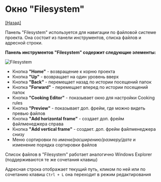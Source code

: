 # Окно "Filesystem"

[[Назад]](@UI)

Панель "Filesystem" используется для навигации по файловой системе проекта.
Она состоит из панели инструментов, списка файлов и адресной строки.

**Панель инструментов "Filesystem" содержит следующие элементы:**

![Filesystem](@Filesystem.png)

* Кнопка **"Home"** - возвращение к корню проекта
* Кнопка **"Up"** - возвращает на один уровень вверх
* Кнопка **"Back"** - перемещает назад по истории посещений папок
* Кнопка **"Forward"** - перемещает вперед по истории посещений папок
* Кнопка **"Cooking Editor"** - показывает окно для настройки Cooking rules
* Кнопка **"Preview"** - показывает доп. фрейм, где можно видеть превью файлов
* Кнопка **"Add horizontal frame"** - создает доп. фрейм файлменеджера справа
* Кнопка **"Add vertical frame"** - создает. доп. фрейм файлменеджера снизу
* Меню сортировки по *имени/расширению/размеру/дате* и изменение порядка сортировки файлов

Список файлов в "Filesystem" работает аналогично Windows Explorer (поддерживаются те же сочетания клавиш)

Адресная строка отображает текущий путь, кликом по ней или по сочетанию клавиш `Ctrl + L` она переходит в режим редактирования
